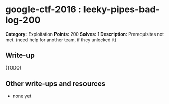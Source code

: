 # google-ctf-2016 : leeky-pipes-bad-log-200

**Category:** Exploitation
**Points:** 200
**Solves:** 1
**Description:**
Prerequisites not met. (need help for another team, if they unlocked it)


## Write-up

(TODO)

## Other write-ups and resources

* none yet

